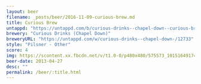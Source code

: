 ```yaml
---
layout: beer
filename: _posts/beer/2016-11-09-curious-brew.md
title: Curious Brew
untappd: "https://untappd.com/b/curious-drinks--chapel-down--curious-brew-lager/204447"
brewery: "Curious Drinks (Chapel Down)"
breweryURL: "https://untappd.com/w/curious-drinks--chapel-down-/12733"
style: "Pilsner - Other"
score: 4
img: https://scontent.xx.fbcdn.net/v/t1.0-0/p480x480/575573_10151649174188745_1546947418_n.jpg?oh=8c243a721e3465d15751a32b6d58debc&oe=594478C5
beer-date: 2013-04-27
desc: ""
permalink: /beer/:title.html
---
```


